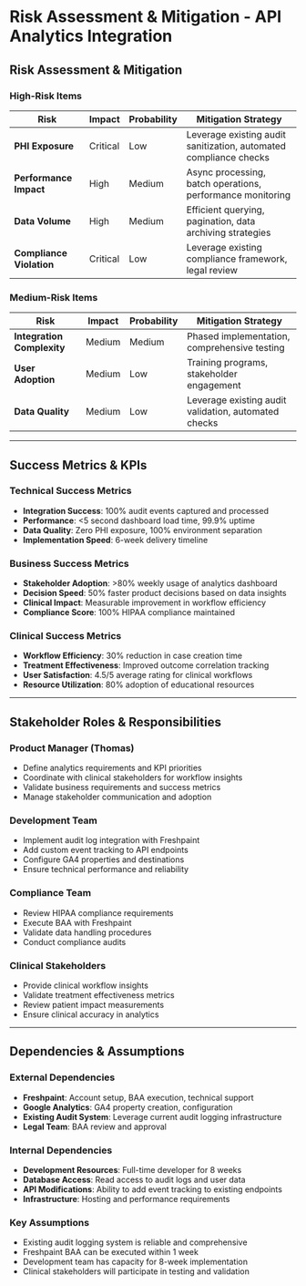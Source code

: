 # Risk Assessment & Mitigation - API Analytics Integration

## **Risk Assessment & Mitigation**

### **High-Risk Items**

| Risk | Impact | Probability | Mitigation Strategy |
|------|--------|-------------|-------------------|
| **PHI Exposure** | Critical | Low | Leverage existing audit sanitization, automated compliance checks |
| **Performance Impact** | High | Medium | Async processing, batch operations, performance monitoring |
| **Data Volume** | High | Medium | Efficient querying, pagination, data archiving strategies |
| **Compliance Violation** | Critical | Low | Leverage existing compliance framework, legal review |

### **Medium-Risk Items**

| Risk | Impact | Probability | Mitigation Strategy |
|------|--------|-------------|-------------------|
| **Integration Complexity** | Medium | Medium | Phased implementation, comprehensive testing |
| **User Adoption** | Medium | Low | Training programs, stakeholder engagement |
| **Data Quality** | Medium | Low | Leverage existing audit validation, automated checks |

---

## **Success Metrics & KPIs**

### **Technical Success Metrics**
- **Integration Success**: 100% audit events captured and processed
- **Performance**: <5 second dashboard load time, 99.9% uptime
- **Data Quality**: Zero PHI exposure, 100% environment separation
- **Implementation Speed**: 6-week delivery timeline

### **Business Success Metrics**
- **Stakeholder Adoption**: >80% weekly usage of analytics dashboard
- **Decision Speed**: 50% faster product decisions based on data insights
- **Clinical Impact**: Measurable improvement in workflow efficiency
- **Compliance Score**: 100% HIPAA compliance maintained

### **Clinical Success Metrics**
- **Workflow Efficiency**: 30% reduction in case creation time
- **Treatment Effectiveness**: Improved outcome correlation tracking
- **User Satisfaction**: 4.5/5 average rating for clinical workflows
- **Resource Utilization**: 80% adoption of educational resources

---

## **Stakeholder Roles & Responsibilities**

### **Product Manager (Thomas)**
- Define analytics requirements and KPI priorities
- Coordinate with clinical stakeholders for workflow insights
- Validate business requirements and success metrics
- Manage stakeholder communication and adoption

### **Development Team**
- Implement audit log integration with Freshpaint
- Add custom event tracking to API endpoints
- Configure GA4 properties and destinations
- Ensure technical performance and reliability

### **Compliance Team**
- Review HIPAA compliance requirements
- Execute BAA with Freshpaint
- Validate data handling procedures
- Conduct compliance audits

### **Clinical Stakeholders**
- Provide clinical workflow insights
- Validate treatment effectiveness metrics
- Review patient impact measurements
- Ensure clinical accuracy in analytics

---

## **Dependencies & Assumptions**

### **External Dependencies**
- **Freshpaint**: Account setup, BAA execution, technical support
- **Google Analytics**: GA4 property creation, configuration
- **Existing Audit System**: Leverage current audit logging infrastructure
- **Legal Team**: BAA review and approval

### **Internal Dependencies**
- **Development Resources**: Full-time developer for 8 weeks
- **Database Access**: Read access to audit logs and user data
- **API Modifications**: Ability to add event tracking to existing endpoints
- **Infrastructure**: Hosting and performance requirements

### **Key Assumptions**
- Existing audit logging system is reliable and comprehensive
- Freshpaint BAA can be executed within 1 week
- Development team has capacity for 8-week implementation
- Clinical stakeholders will participate in testing and validation
